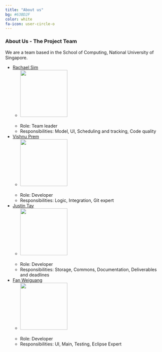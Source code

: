 ```yaml
---
title: "About us"
bg: #63BD2F
color: white
fa-icon: user-circle-o
---	
```


### About Us - The Project Team

We are a team based in the School of Computing, National University of Singapore.

* [Rachael Sim](https://github.com/rachx)
   * <img src="https://www.dropbox.com/s/meu5emynn73vsnl/RachaelSim.JPG?raw=1" width="150"><br><br>
   * Role: Team leader <br>
   * Responsibilities: Model, UI, Scheduling and tracking, Code quality
* [Vishnu Prem](https://github.com/burnflare)
   * <img src="https://scontent-sin6-1.xx.fbcdn.net/v/t1.0-9/11164569_702434850048_9036107510817008066_n.jpg?oh=7bb9786a1649e0a996c420ad171b4b89&oe=5867997C" width="150"><br><br>
   * Role: Developer <br>
   * Responsibilities: Logic, Integration, Git expert
* [Justin Tay](https://github.com/INCENDE)
   * <img src="https://scontent-sin6-1.xx.fbcdn.net/v/t1.0-1/13263887_10154230768419399_6568873221777598771_n.jpg?oh=44a8b0e75beff2a5093d9ebe41e8184d&oe=58676A35" width="150"><br><br>
   * Role: Developer <br>
   * Responsibilities: Storage, Commons, Documentation, Deliverables and deadlines
* [Fan Weiguang](https://github.com/fanwgwg)
   * <img src="https://scontent-sin6-1.xx.fbcdn.net/v/t1.0-9/1620807_533605616799102_1063760847210595216_n.jpg?oh=a234967df49b7f4897f5848eaa8d5994&oe=586F7062" width="150"><br><br>
   * Role: Developer <br>
   * Responsibilities: UI, Main, Testing, Eclipse Expert


